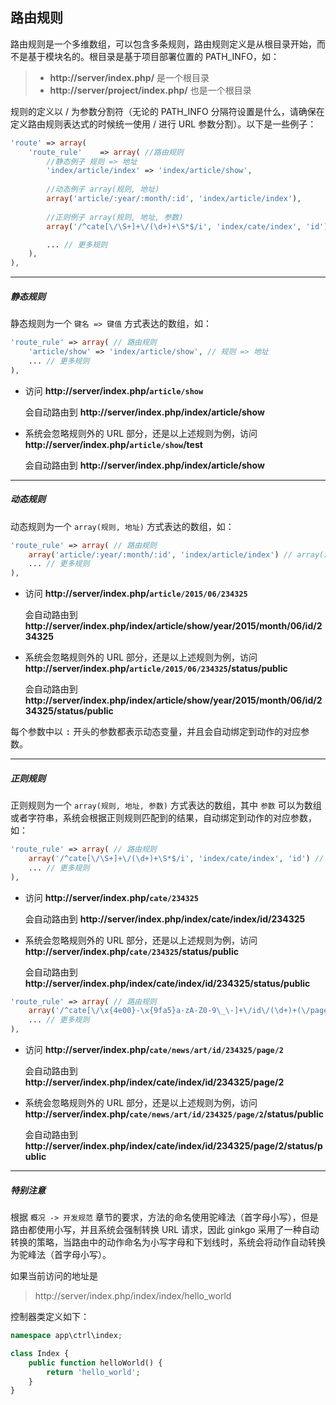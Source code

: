 ## 路由规则

路由规则是一个多维数组，可以包含多条规则，路由规则定义是从根目录开始，而不是基于模块名的。根目录是基于项目部署位置的 PATH_INFO，如：

> * __http://server/index.php/__ 是一个根目录
> * __http://server/project/index.php/__ 也是一个根目录

规则的定义以 / 为参数分割符（无论的 PATH_INFO 分隔符设置是什么，请确保在定义路由规则表达式的时候统一使用 / 进行 URL 参数分割）。以下是一些例子：

``` php
'route' => array(
    'route_rule'    => array( //路由规则
        //静态例子 规则 => 地址
        'index/article/index' => 'index/article/show', 
        
        //动态例子 array(规则, 地址)
        array('article/:year/:month/:id', 'index/article/index'), 
        
        //正则例子 array(规则, 地址, 参数)
        array('/^cate[\/\S+]+\/(\d+)+\S*$/i', 'index/cate/index', 'id'), 

        ... // 更多规则
    ),
),
```

----------

##### 静态规则
    
静态规则为一个 `键名 => 键值` 方式表达的数组，如：

``` php
'route_rule' => array( // 路由规则
    'article/show' => 'index/article/show', // 规则 => 地址
    ... // 更多规则
),
```

* 访问 __http://server/index.php/`article/show`__

    会自动路由到 __http://server/index.php/index/article/show__

* 系统会忽略规则外的 URL 部分，还是以上述规则为例，访问 __http://server/index.php/`article/show`/test__

    会自动路由到 __http://server/index.php/index/article/show__

----------

##### 动态规则

动态规则为一个 `array(规则, 地址)` 方式表达的数组，如：

``` php
'route_rule' => array( // 路由规则
    array('article/:year/:month/:id', 'index/article/index') // array(规则, 地址)
    ... // 更多规则
),
```

* 访问 __http://server/index.php/`article/2015/06/234325`__

    会自动路由到 __http://server/index.php/index/article/show/year/2015/month/06/id/234325__

* 系统会忽略规则外的 URL 部分，还是以上述规则为例，访问 __http://server/index.php/`article/2015/06/234325`/status/public__

    会自动路由到 __http://server/index.php/index/article/show/year/2015/month/06/id/234325/status/public__
    
每个参数中以 <kbd>:</kbd> 开头的参数都表示动态变量，并且会自动绑定到动作的对应参数。
    
----------

##### 正则规则

正则规则为一个 `array(规则, 地址, 参数)` 方式表达的数组，其中 `参数` 可以为数组或者字符串，系统会根据正则规则匹配到的结果，自动绑定到动作的对应参数，如：

``` php
'route_rule' => array( // 路由规则
    array('/^cate[\/\S+]+\/(\d+)+\S*$/i', 'index/cate/index', 'id') // array(正则规则, 地址, 参数)
    ... // 更多规则
),
```

* 访问 __http://server/index.php/`cate/234325`__

    会自动路由到 __http://server/index.php/index/cate/index/id/234325__

* 系统会忽略规则外的 URL 部分，还是以上述规则为例，访问 __http://server/index.php/`cate/234325`/status/public__

    会自动路由到 __http://server/index.php/index/cate/index/id/234325/status/public__


``` php
'route_rule' => array( // 路由规则
    array('/^cate[\/\x{4e00}-\x{9fa5}a-zA-Z0-9\_\-]+\/id\/(\d+)+(\/page\/(\d+))?.*$/ui', 'index/cate/index', array('id', '', 'page')), //正则例子 array(规则, 地址, 参数)
    ... // 更多规则
),
```

* 访问 __http://server/index.php/`cate/news/art/id/234325/page/2`__

    会自动路由到 __http://server/index.php/index/cate/index/id/234325/page/2__

* 系统会忽略规则外的 URL 部分，还是以上述规则为例，访问 __http://server/index.php/`cate/news/art/id/234325/page/2`/status/public__

    会自动路由到 __http://server/index.php/index/cate/index/id/234325/page/2/status/public__

----------

##### 特别注意

根据 `概况 -> 开发规范` 章节的要求，方法的命名使用驼峰法（首字母小写），但是路由都使用小写，并且系统会强制转换 URL 请求，因此 ginkgo 采用了一种自动转换的策略，当路由中的动作命名为小写字母和下划线时，系统会将动作自动转换为驼峰法（首字母小写）。

如果当前访问的地址是

> http://server/index.php/index/index/hello_world

控制器类定义如下：

``` php
namespace app\ctrl\index;

class Index {
    public function helloWorld() {
        return 'hello_world';
    }
}
```